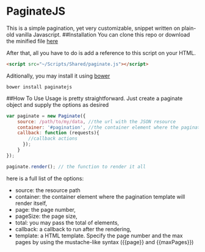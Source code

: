 # PaginateJS
This is a simple pagination, yet very customizable, snippet written on plain-old vanilla Javascript.
##Installation
You can clone this repo or download the minified file [here](https://raw.githubusercontent.com/Lindennerd/PaginateJS/master/SRC/paginate.min.js)

After that, all you have to do is add a reference to this script on your HTML.


```HTML
<script src="~/Scripts/Shared/paginate.js"></script>
```

Aditionally, you may install it using [bower](https://bower.io/)

```
bower install paginatejs
```
##How To Use
Usage is pretty straightforward. Just create a paginate object and supply the options as desired

```javascript
var paginate = new Paginate({
    source: /path/to/my/data, //the url with the JSON resource
    container: '#pagination', //the container element where the pagination template will render itself
    callback: function (requests){
        //callback actions
      });
    }
});

paginate.render(); // the function to render it all
```

here is a full list of the options:

* source: the resource path
* container: the container element where the pagination template will render itself,
* page: the page number,
* pageSize: the page size,
* total: you may pass the total of elements,
* callback: a callback to run after the rendering,
* template: a HTML template. Specify the page number and the max pages by using the mustache-like syntax ({{page}} and {{maxPages}})

